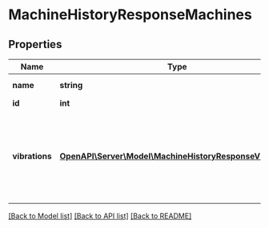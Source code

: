 # MachineHistoryResponseMachines

## Properties
Name | Type | Description | Notes
------------ | ------------- | ------------- | -------------
**name** | **string** | Machine name | [optional] 
**id** | **int** | Machine ID | [optional] 
**vibrations** | [**OpenAPI\Server\Model\MachineHistoryResponseVibrations**](MachineHistoryResponseVibrations.md) | List of vibration datapoints, with timestamp and vibration measurement for x/y/z axis in mm/s | [optional] 

[[Back to Model list]](../README.md#documentation-for-models) [[Back to API list]](../README.md#documentation-for-api-endpoints) [[Back to README]](../README.md)


